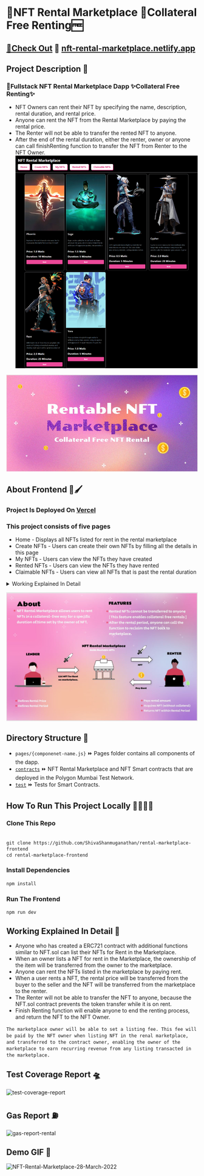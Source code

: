 # 💎NFT Rental Marketplace 💸Collateral Free Renting🆓

## [💎Check Out](https://nft-rental-marketplace.netlify.app) 🔔 [nft-rental-marketplace.netlify.app](https://nft-rental-marketplace.netlify.app/) 

## Project Description 📝

### 💎Fullstack NFT Rental Marketplace Dapp ✨Collateral Free Renting✨

- NFT Owners can rent their NFT by specifying the name, description, rental duration, and rental price. 
- Anyone can rent the NFT from the Rental Marketplace by paying the rental price.
- The Renter will not be able to transfer the rented NFT to anyone. 
- After the end of the rental duration, either the renter, owner or anyone can call finishRenting function to transfer the NFT from Renter to the NFT Owner.
![capture](./rental-marketplace-screenshot.png)

![rental_poster1](./rental-design.jpg)

## About Frontend 🎨🖌 
### Project Is Deployed On [Vercel](https://nft-rental-marketplace.vercel.app/)

### This project consists of five pages

- Home - Displays all NFTs listed for rent in the rental marketplace
- Create NFTs - Users can create their own NFTs by filling all the details in this page
- My NFTs - Users can view the NFTs they have created
- Rented NFTs - Users can view the NFTs they have rented
- Claimable NFTs - Users can view all NFTs that is past the rental duration

<details> 
  <summary> Working Explained In Detail </summary>
  <h2> Working Explained In Detail </h2>

- Anyone who has created a ERC721 contract with additional functions similar to NFT.sol can list their NFTs for Rent in the Marketplace.
- When an owner lists a NFT for rent in the Marketplace, the ownership of the item will be transferred from the owner to the marketplace.
- Anyone can rent the NFTs listed in the marketplace by paying rent.
- When a user rents a NFT, the rental price will be transferred from the buyer to the seller and the NFT will be transferred from the marketplace to the renter.
- The Renter will not be able to transfer the NFT to anyone, because the NFT.sol contract prevents the token transfer while it is on rent.
- Finish Renting function will enable anyone to end the renting process, and return the NFT to the NFT Owner. 


<strong> The marketplace owner will be able to set a listing fee. This fee will be paid by the NFT owner when listing NFT in the renal marketplace, and transferred to the contract owner, enabling the owner of the marketplace to earn recurring revenue from any listing transacted in the marketplace. </strong>

 
</details>

![rental_poster](./rental-design2.jpg)

## Directory Structure 📂
- `pages/{componenet-name.js}` ⏩ Pages folder contains all components of the dapp.
- [`contracts`](https://github.com/ShivaShanmuganathan/NFT-Rental-Marketplace/tree/main/contracts) ⏩ NFT Rental Marketplace and NFT Smart contracts that are deployed in the Polygon Mumbai Test Network.
- [`test`](https://github.com/ShivaShanmuganathan/NFT-Rental-Marketplace/tree/main/test) ⏩ Tests for Smart Contracts.


## How To Run This Project Locally 🏃🏾‍♂️💨

### Clone This Repo 
```shell

git clone https://github.com/ShivaShanmuganathan/rental-marketplace-frontend
cd rental-marketplace-frontend

```

### Install Dependencies

``` shell
npm install
```

### Run The Frontend

``` shell
npm run dev
```


## Working Explained In Detail 📃
- Anyone who has created a ERC721 contract with additional functions similar to NFT.sol can list their NFTs for Rent in the Marketplace.
- When an owner lists a NFT for rent in the Marketplace, the ownership of the item will be transferred from the owner to the marketplace.
- Anyone can rent the NFTs listed in the marketplace by paying rent.
- When a user rents a NFT, the rental price will be transferred from the buyer to the seller and the NFT will be transferred from the marketplace to the renter.
- The Renter will not be able to transfer the NFT to anyone, because the NFT.sol contract prevents the token transfer while it is on rent.
- Finish Renting function will enable anyone to end the renting process, and return the NFT to the NFT Owner. 

``` The marketplace owner will be able to set a listing fee. This fee will be paid by the NFT owner when listing NFT in the renal marketplace, and transferred to the contract owner, enabling the owner of the marketplace to earn recurring revenue from any listing transacted in the marketplace. ```

## Test Coverage Report 🛸
![test-coverage-report](https://user-images.githubusercontent.com/30176438/160335209-2edea99a-046e-4372-b13d-db63b5797fa2.jpg)


## Gas Report ⛽

![gas-report-rental](https://user-images.githubusercontent.com/30176438/160335223-978c8b89-e8a3-4af0-9689-77fb003c2596.jpg)

## Demo GIF 🎥

![NFT-Rental-Marketplace-28-March-2022](https://user-images.githubusercontent.com/30176438/160345192-d56e13d5-645b-40f5-961a-f461758d62fc.gif)
